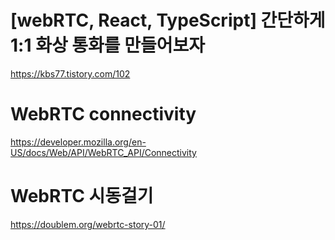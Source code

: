 # [webRTC, React, TypeScript] 간단하게 1:1 화상 통화를 만들어보자

https://kbs77.tistory.com/102

# WebRTC connectivity

https://developer.mozilla.org/en-US/docs/Web/API/WebRTC_API/Connectivity

# WebRTC 시동걸기

https://doublem.org/webrtc-story-01/
